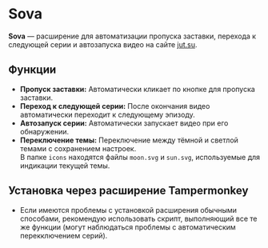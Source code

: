 # Sova

**Sova** — расширение для автоматизации пропуска заставки, перехода к следующей серии и автозапуска видео на сайте [jut.su](https://jut.su).

## Функции

- **Пропуск заставки:** Автоматически кликает по кнопке для пропуска заставки.
- **Переход к следующей серии:** После окончания видео автоматически переходит к следующему эпизоду.
- **Автозапуск серии:** Автоматически запускает видео при его обнаружении.
- **Переключение темы:** Переключение между тёмной и светлой темами с сохранением настроек.  
  В папке `icons` находятся файлы `moon.svg` и `sun.svg`, используемые для индикации текущей темы.

## Установка через расширение Tampermonkey

- Если имеются проблемы с установкой расширения обычными способами, рекомендую использовать скрипт, выполняющий все те же функции (могут наблюдаться проблемы с автоматическим перекключением серий). 
